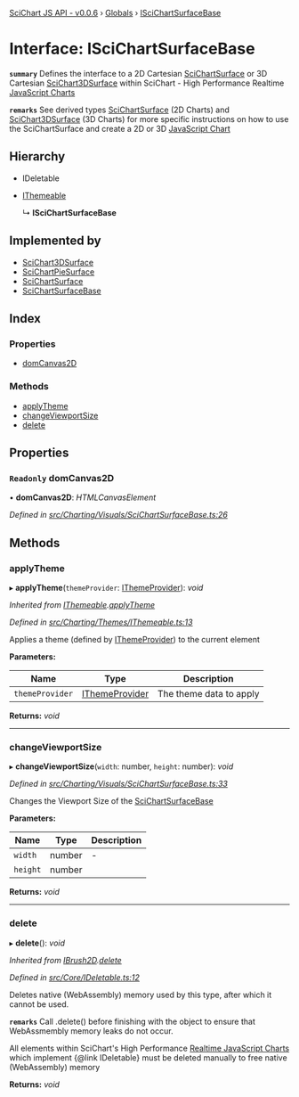 [SciChart JS API - v0.0.6](../README.md) › [Globals](../globals.md) › [ISciChartSurfaceBase](iscichartsurfacebase.md)

# Interface: ISciChartSurfaceBase

**`summary`** Defines the interface to a 2D Cartesian [SciChartSurface](../classes/scichartsurface.md) or 3D Cartesian [SciChart3DSurface](../classes/scichart3dsurface.md) within SciChart -
High Performance Realtime [JavaScript Charts](https://www.scichart.com/javascript-chart-features)

**`remarks`** 
See derived types [SciChartSurface](../classes/scichartsurface.md) (2D Charts) and [SciChart3DSurface](../classes/scichart3dsurface.md) (3D Charts) for more specific instructions on how
to use the SciChartSurface and create a 2D or 3D [JavaScript Chart](https://www.scichart.com/javascript-chart-features)

## Hierarchy

* IDeletable

* [IThemeable](ithemeable.md)

  ↳ **ISciChartSurfaceBase**

## Implemented by

* [SciChart3DSurface](../classes/scichart3dsurface.md)
* [SciChartPieSurface](../classes/scichartpiesurface.md)
* [SciChartSurface](../classes/scichartsurface.md)
* [SciChartSurfaceBase](../classes/scichartsurfacebase.md)

## Index

### Properties

* [domCanvas2D](iscichartsurfacebase.md#readonly-domcanvas2d)

### Methods

* [applyTheme](iscichartsurfacebase.md#applytheme)
* [changeViewportSize](iscichartsurfacebase.md#changeviewportsize)
* [delete](iscichartsurfacebase.md#delete)

## Properties

### `Readonly` domCanvas2D

• **domCanvas2D**: *HTMLCanvasElement*

*Defined in [src/Charting/Visuals/SciChartSurfaceBase.ts:26](https://github.com/ABTSoftware/SciChart.Dev/blob/f6fba97af2/Web/src/SciChart/src/Charting/Visuals/SciChartSurfaceBase.ts#L26)*

## Methods

###  applyTheme

▸ **applyTheme**(`themeProvider`: [IThemeProvider](ithemeprovider.md)): *void*

*Inherited from [IThemeable](ithemeable.md).[applyTheme](ithemeable.md#applytheme)*

*Defined in [src/Charting/Themes/IThemeable.ts:13](https://github.com/ABTSoftware/SciChart.Dev/blob/f6fba97af2/Web/src/SciChart/src/Charting/Themes/IThemeable.ts#L13)*

Applies a theme (defined by [IThemeProvider](ithemeprovider.md)) to the current element

**Parameters:**

Name | Type | Description |
------ | ------ | ------ |
`themeProvider` | [IThemeProvider](ithemeprovider.md) | The theme data to apply  |

**Returns:** *void*

___

###  changeViewportSize

▸ **changeViewportSize**(`width`: number, `height`: number): *void*

*Defined in [src/Charting/Visuals/SciChartSurfaceBase.ts:33](https://github.com/ABTSoftware/SciChart.Dev/blob/f6fba97af2/Web/src/SciChart/src/Charting/Visuals/SciChartSurfaceBase.ts#L33)*

Changes the Viewport Size of the [SciChartSurfaceBase](../classes/scichartsurfacebase.md)

**Parameters:**

Name | Type | Description |
------ | ------ | ------ |
`width` | number | - |
`height` | number |   |

**Returns:** *void*

___

###  delete

▸ **delete**(): *void*

*Inherited from [IBrush2D](ibrush2d.md).[delete](ibrush2d.md#delete)*

*Defined in [src/Core/IDeletable.ts:12](https://github.com/ABTSoftware/SciChart.Dev/blob/f6fba97af2/Web/src/SciChart/src/Core/IDeletable.ts#L12)*

Deletes native (WebAssembly) memory used by this type, after which it cannot be used.

**`remarks`** 
Call .delete() before finishing with the object to ensure that WebAssmembly memory leaks do
not occur.

All elements within SciChart's High Performance
[Realtime JavaScript Charts](https://www.scichart.com/javascript-chart-features) which implement
{@link IDeletable} must be deleted manually to free native (WebAssembly) memory

**Returns:** *void*
